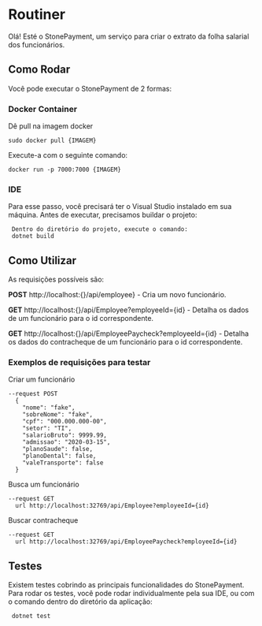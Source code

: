 # Routiner

Olá! Esté o StonePayment, um serviço para criar o extrato da folha salarial dos funcionários.

## Como Rodar

Você pode executar o StonePayment de 2 formas:

### Docker Container
 
Dê pull na imagem docker
```
sudo docker pull {IMAGEM}
```
Execute-a com o seguinte comando:
```
docker run -p 7000:7000 {IMAGEM}
```

### IDE 
Para esse passo, você precisará ter o Visual Studio instalado em sua máquina.
Antes de executar, precisamos buildar o projeto:
```
 Dentro do diretório do projeto, execute o comando:
 dotnet build
```

## Como Utilizar
As requisições possíveis são:

**POST** http://localhost:{}/api/employee} - Cria um novo funcionário.

**GET** http://localhost:{}/api/Employee?employeeId={id} - Detalha os dados de um funcionário para o id correspondente.

**GET** http://localhost:{}/api/EmployeePaycheck?employeeId={id} - Detalha os dados do contracheque de um funcionário para o id correspondente.

### Exemplos de requisições para testar

Criar um funcionário
```
--request POST
  {
    "nome": "fake",
    "sobreNome": "fake",
    "cpf": "000.000.000-00",
    "setor": "TI",
    "salarioBruto": 9999.99,
    "admissao": "2020-03-15",
    "planoSaude": false,
    "planoDental": false,
    "valeTransporte": false
  }
```

Busca um funcionário
```
--request GET
  url http://localhost:32769/api/Employee?employeeId={id}
```

Buscar contracheque
```
--request GET
  url http://localhost:32769/api/EmployeePaycheck?employeeId={id}
```

## Testes 

Existem testes cobrindo as principais funcionalidades do StonePayment.
Para rodar os testes, você pode rodar individualmente pela sua IDE, ou
com o comando dentro do diretório da aplicação:
```
 dotnet test
```
